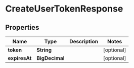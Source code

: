 

# CreateUserTokenResponse


## Properties

| Name | Type | Description | Notes |
|------------ | ------------- | ------------- | -------------|
|**token** | **String** |  |  [optional] |
|**expiresAt** | **BigDecimal** |  |  [optional] |



